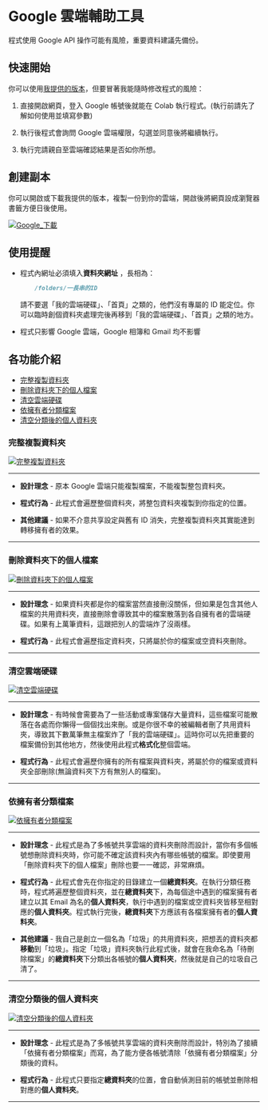 # Google 雲端輔助工具

程式使用 Google API 操作可能有風險，重要資料建議先備份。

## 快速開始

你可以使用[我提供的版本](#各功能介紹)，但要冒著我能隨時修改程式的風險：

1. 直接開啟網頁，登入 Google 帳號後就能在 Colab 執行程式。(執行前請先了解如何使用並填寫參數)

2. 執行後程式會詢問 Google 雲端權限，勾選並同意後將繼續執行。

3. 執行完請親自至雲端確認結果是否如你所想。

## 創建副本

你可以開啟或下載我提供的版本，複製一份到你的雲端，開啟後將網頁設成瀏覽器書籤方便日後使用。

[![Google_下載](https://img.shields.io/badge/下載-Google_Drive-blue?logo=googlecloud)](https://drive.google.com/drive/u/7/folders/1ERL1AWtL6KBgn7I73PpYRESnCWfnA5SC)

## 使用提醒

- 程式內網址必須填入**資料夾網址** ，長相為：

    ```Markdown
        /folders/一長串的ID
    ```

    請不要選「我的雲端硬碟」、「首頁」之類的，他們沒有專屬的 ID 能定位。你可以臨時創個資料夾處理完後再移到「我的雲端硬碟」、「首頁」之類的地方。

- 程式只影響 Google 雲端，Google 相簿和 Gmail 均不影響

## 各功能介紹

- [完整複製資料夾](#完整複製資料夾)
- [刪除資料夾下的個人檔案](#刪除資料夾下的個人檔案)
- [清空雲端硬碟](#清空雲端硬碟)
- [依擁有者分類檔案](#依擁有者分類檔案)
- [清空分類後的個人資料夾](#清空分類後的個人資料夾)

### 完整複製資料夾

[![完整複製資料夾](https://img.shields.io/badge/完整複製資料夾-線上使用-brightgreen?logo=googlecolab)](https://colab.research.google.com/drive/1_RfeYs0ndinoj8YChuWbbOjfeL_MBp2P)

---

- **設計理念** - 原本 Google 雲端只能複製檔案，不能複製整包資料夾。

- **程式行為** - 此程式會遍歷整個資料夾，將整包資料夾複製到你指定的位置。

- **其他建議** - 如果不介意共享設定與舊有 ID 消失，完整複製資料夾其實能達到轉移擁有者的效果。

---

### 刪除資料夾下的個人檔案

[![刪除資料夾下的個人檔案](https://img.shields.io/badge/刪除資料夾下的個人檔案-線上使用-brightgreen?logo=googlecolab)](https://colab.research.google.com/drive/1-YGPmFhTiC21Ahbg7th3eYXCqSnKxrXW)

---

- **設計理念** - 如果資料夾都是你的檔案當然直接刪沒關係，但如果是包含其他人檔案的共用資料夾，直接刪除會導致其中的檔案散落到各自擁有者的雲端硬碟。如果有上萬筆資料，這跟把別人的雲端炸了沒兩樣。

- **程式行為** - 此程式會遍歷指定資料夾，只將屬於你的檔案或空資料夾刪除。

---

### 清空雲端硬碟

[![清空雲端硬碟](https://img.shields.io/badge/清空雲端硬碟-線上使用-brightgreen?logo=googlecolab)](https://colab.research.google.com/drive/1rK1Tvp-lrgqM-mV4tx9O66-fhhAfGrF7)

---

- **設計理念** - 有時候會需要為了一些活動或專案儲存大量資料，這些檔案可能散落在各處而你懶得一個個找出來刪。或是你很不幸的被編輯者刪了共用資料夾，導致其下數萬筆無主檔案炸了「我的雲端硬碟」。這時你可以先把重要的檔案備份到其他地方，然後使用此程式**格式化**整個雲端。

- **程式行為** - 此程式會遍歷你擁有的所有檔案與資料夾，將屬於你的檔案或資料夾全部刪除(無論資料夾下方有無別人的檔案)。

---

### 依擁有者分類檔案

[![依擁有者分類檔案](https://img.shields.io/badge/依擁有者分類檔案-線上使用-brightgreen?logo=googlecolab)](https://colab.research.google.com/drive/1FLg4JFH3NhzGk4ylUOuDMsQyeRlwiPTG)

---

- **設計理念** - 此程式是為了多帳號共享雲端的資料夾刪除而設計，當你有多個帳號想刪除資料夾時，你可能不確定該資料夾內有哪些帳號的檔案。即使要用「刪除資料夾下的個人檔案」刪除也要一一確認，非常麻煩。

- **程式行為** - 此程式會先在你指定的目錄建立一個**總資料夾**。在執行分類任務時，程式將遍歷整個資料夾，並在**總資料夾**下，為每個途中遇到的檔案擁有者建立以其 Email 為名的**個人資料夾**，執行中遇到的檔案或空資料夾皆移至相對應的**個人資料夾**。程式執行完後，**總資料夾**下方應該有各檔案擁有者的**個人資料夾**。

- **其他建議** - 我自己是創立一個名為「垃圾」的共用資料夾，把想丟的資料夾都**移動**到「垃圾」。指定「垃圾」資料夾執行此程式後，就會在我命名為「待刪除檔案」的**總資料夾**下分類出各帳號的**個人資料夾**，然後就是自己的垃圾自己清了。

---

### 清空分類後的個人資料夾

[![清空分類後的個人資料夾](https://img.shields.io/badge/清空分類後的個人資料夾-線上使用-brightgreen?logo=googlecolab)](https://colab.research.google.com/drive/1pIP20x4T8hizZAk9LSSP0FcgXnxG6e_O)

---

- **設計理念** - 此程式是為了多帳號共享雲端的資料夾刪除而設計，特別為了接續「依擁有者分類檔案」而寫，為了能方便各帳號清除「依擁有者分類檔案」分類後的資料。

- **程式行為** - 此程式只要指定**總資料夾**的位置，會自動偵測目前的帳號並刪除相對應的**個人資料夾**。

---
